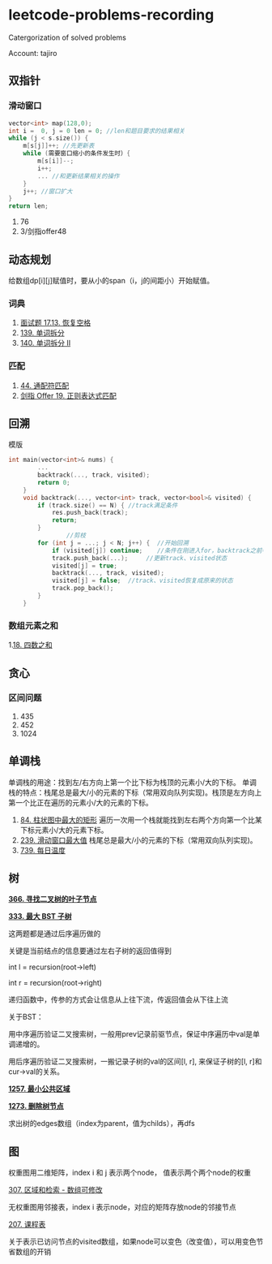 # leetcode-problems-recording
Catergorization of solved problems  

Account: tajiro
## 双指针
### 滑动窗口
```cpp
vector<int> map(128,0);
int i =  0, j = 0 len = 0; //len和题目要求的结果相关
while (j < s.size()) {
    m[s[j]]++; //先更新表
    while (需要窗口缩小的条件发生时）{
        m[s[i]]--;
        i++;
        ... //和更新结果相关的操作
    }
    j++; //窗口扩大                 
}
return len;
```  
1. 76
2. 3/剑指offer48
 
## 动态规划
给数组dp[i][j]赋值时，要从小的span（i，j的间距小）开始赋值。
### 词典
1. [面试题 17.13. 恢复空格](https://leetcode-cn.com/problems/re-space-lcci/)
2. [139. 单词拆分](https://leetcode-cn.com/problems/word-break/)
3. [140. 单词拆分 II](https://leetcode-cn.com/problems/word-break-ii/)
### 匹配
1. [44. 通配符匹配](https://leetcode-cn.com/problems/wildcard-matching/)
2. [剑指 Offer 19. 正则表达式匹配](https://leetcode-cn.com/problems/zheng-ze-biao-da-shi-pi-pei-lcof/)

## 回溯
模版
```cpp
int main(vector<int>& nums) {
        ...
        backtrack(..., track, visited);
        return 0;
    }
    void backtrack(..., vector<int> track, vector<bool>& visited) {
        if (track.size() == N) { //track满足条件
            res.push_back(track); 
            return;
        }
				//剪枝
        for (int j = ...; j < N; j++) {  //开始回溯
            if (visited[j]) continue;    //条件在刚进入for，backtrack之前判断
            track.push_back(...);     //更新track、visited状态
            visited[j] = true;
            backtrack(..., track, visited);
            visited[j] = false;  //track、visited恢复成原来的状态
            track.pop_back();
        }        
    }
```
### 数组元素之和
1.[18. 四数之和](https://leetcode-cn.com/problems/4sum/)

## 贪心
### 区间问题
1. 435
2. 452
3. 1024

## 单调栈
单调栈的用途：找到左/右方向上第一个比下标为栈顶的元素小/大的下标。
单调栈的特点：栈尾总是最大/小的元素的下标（常用双向队列实现)。栈顶是左方向上第一个比正在遍历的元素小/大的元素的下标。
1. [84. 柱状图中最大的矩形](https://leetcode-cn.com/problems/largest-rectangle-in-histogram/)
遍历一次用一个栈就能找到左右两个方向第一个比某下标元素小/大的元素下标。
2. [239. 滑动窗口最大值](https://leetcode-cn.com/problems/sliding-window-maximum/)
栈尾总是最大/小的元素的下标（常用双向队列实现)。
3. [739. 每日温度](https://leetcode-cn.com/problems/daily-temperatures/)

## 树
****[366. 寻找二叉树的叶子节点](https://leetcode.cn/problems/find-leaves-of-binary-tree/)****

****[333. 最大 BST 子树](https://leetcode.cn/problems/largest-bst-subtree/)****

这两题都是通过后序遍历做的

关键是当前结点的信息要通过左右子树的返回值得到

int l = recursion(root→left)

int r = recursion(root→right)

递归函数中，传参的方式会让信息从上往下流，传返回值会从下往上流

关于BST：

用中序遍历验证二叉搜索树，一般用prev记录前驱节点，保证中序遍历中val是单调递增的。

用后序遍历验证二叉搜索树，一搬记录子树的val的区间[l, r], 来保证子树的[l, r]和cur→val的关系。

****[1257. 最小公共区域](https://leetcode.cn/problems/smallest-common-region/)****

****[1273. 删除树节点](https://leetcode.cn/problems/delete-tree-nodes/)****

求出树的edges数组（index为parent，值为childs），再dfs

## 图
权重图用二维矩阵，index i 和 j 表示两个node， 值表示两个两个node的权重

[307. 区域和检索 - 数组可修改](https://leetcode.cn/problems/range-sum-query-mutable/description/)

无权重图用邻接表，index i 表示node，对应的矩阵存放node的邻接节点

[207. 课程表](https://leetcode.cn/problems/course-schedule/?envType=study-plan-v2&envId=top-100-liked)

关于表示已访问节点的visited数组，如果node可以变色（改变值），可以用变色节省数组的开销

